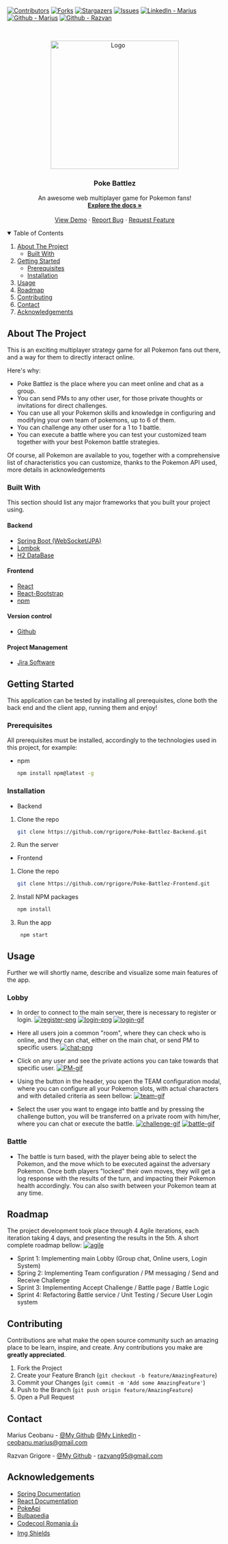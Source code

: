 <!--
*** Thanks for checking out the Best-README-Template. If you have a suggestion
*** that would make this better, please fork the repo and create a pull request
*** or simply open an issue with the tag "enhancement".
*** Thanks again! Now go create something AMAZING! :D
-->



<!-- PROJECT SHIELDS -->
<!--
*** I'm using markdown "reference style" links for readability.
*** Reference links are enclosed in brackets [ ] instead of parentheses ( ).
*** See the bottom of this document for the declaration of the reference variables
*** for contributors-url, forks-url, etc. This is an optional, concise syntax you may use.
*** https://www.markdownguide.org/basic-syntax/#reference-style-links
-->
[![Contributors][contributors-shield]][contributors-url]
[![Forks][forks-shield]][forks-url]
[![Stargazers][stars-shield]][stars-url]
[![Issues][issues-shield]][issues-url]
[![LinkedIn - Marius][linkedin-shield]][linkedin-marius-url]
[![Github - Marius][github-marius-shield]][github-marius-url]
[![Github - Razvan][github-razvan-shield]][github-razvan-url]



<!-- PROJECT LOGO -->
<br />
<p align="center">
  <a href="https://github.com/rgrigore/Poke-Battlez-Frontend/tree/project_documentation.git">
    <img src="doc_images/pokelogo.png" alt="Logo" width="300">
  </a>

  <h3 align="center">Poke Battlez</h3>

  <p align="center">
    An awesome web multiplayer game for Pokemon fans!
    <br />
    <a href="https://github.com/rgrigore/Poke-Battlez-Frontend.git"><strong>Explore the docs »</strong></a>
    <br />
    <br />
    <a href="https://github.com/rgrigore/Poke-Battlez-Frontend.git">View Demo</a>
    ·
    <a href="https://github.com/rgrigore/Poke-Battlez-Frontend/issues">Report Bug</a>
    ·
    <a href="https://github.com/rgrigore/Poke-Battlez-Frontend/issues">Request Feature</a>
  </p>



<!-- TABLE OF CONTENTS -->
<details open="open">
  <summary>Table of Contents</summary>
  <ol>
    <li>
      <a href="#about-the-project">About The Project</a>
      <ul>
        <li><a href="#built-with">Built With</a></li>
      </ul>
    </li>
    <li>
      <a href="#getting-started">Getting Started</a>
      <ul>
        <li><a href="#prerequisites">Prerequisites</a></li>
        <li><a href="#installation">Installation</a></li>
      </ul>
    </li>
    <li><a href="#usage">Usage</a></li>
    <li><a href="#roadmap">Roadmap</a></li>
    <li><a href="#contributing">Contributing</a></li>
    <li><a href="#contact">Contact</a></li>
    <li><a href="#acknowledgements">Acknowledgements</a></li>
  </ol>
</details>



<!-- ABOUT THE PROJECT -->
## About The Project

This is an exciting multiplayer strategy game for all Pokemon fans out there, and a way for them to directly interact online.

Here's why:
* Poke Battlez is the place where you can meet online and chat as a group.
* You can send PMs to any other user, for those private thoughts or invitations for direct challenges.
* You can use all your Pokemon skills and knowledge in configuring and modifying your own team of pokemons, up to 6 of them.
* You can challenge any other user for a 1 to 1 battle.
* You can execute a battle where you can test your customized team together with your best Pokemon battle strategies.

Of course, all Pokemon are available to you, together with a comprehensive list of characteristics you can customize, thanks to the Pokemon API used, more details in acknowledgements 

### Built With

This section should list any major frameworks that you built your project using. 

#### Backend
* [Spring Boot (WebSocket/JPA)](https://spring.io/projects/spring-boot)
* [Lombok](https://projectlombok.org/)
* [H2 DataBase](https://www.h2database.com/html/main.html)


#### Frontend
* [React](https://reactjs.org/)
* [React-Bootstrap](https://react-bootstrap.github.io/)
* [npm](https://www.npmjs.com/)

#### Version control
* [Github](https://www.gtihub.com/)

#### Project Management
* [Jira Software](https://www.atlassian.com/software/jira?&aceid=&adposition=&adgroup=89541897982&campaign=9124878150&creative=415542514747&device=c&keyword=jira&matchtype=e&network=g&placement=&ds_kids=p51242161283&ds_e=GOOGLE&ds_eid=700000001558501&ds_e1=GOOGLE&gclid=Cj0KCQiAnKeCBhDPARIsAFDTLTIUjm6m9LQssN_d15V_dYNqPiWaS_df09mdcnHPj-QkqTKrZfAjB6kaAhdEEALw_wcB&gclsrc=aw.ds)



<!-- GETTING STARTED -->
## Getting Started

This application can be tested by installing all prerequisites, clone both the back end and the client app, running them and enjoy!

### Prerequisites

All prerequisites must be installed, accordingly to the technologies used in this project, for example:
* npm
  ```sh
  npm install npm@latest -g
  ```

### Installation

* Backend

1. Clone the repo
   ```sh
   git clone https://github.com/rgrigore/Poke-Battlez-Backend.git
   ```
2. Run the server

* Frontend

1. Clone the repo
   ```sh
   git clone https://github.com/rgrigore/Poke-Battlez-Frontend.git
   ```
2. Install NPM packages
   ```sh
   npm install
   ```
3. Run the app
   ```
    npm start
   ```



<!-- USAGE EXAMPLES -->
## Usage

Further we will shortly name, describe and visualize some main features of the app.

### Lobby
* In order to connect to the main server, there is necessary to register or login.
[![register-png][register-png]]()
[![login-png][login-png]]()
[![login-gif][login-gif]]()

* Here all users join a common "room", where they can check who is online, and they can chat, either on  the main chat, or send PM to specific users.
[![chat-png][chat-png]]()

* Click on any user and see the private actions you can take towards that specific user.
[![PM-gif][PM-gif]]()

* Using the button in the header, you open the TEAM configuration modal, where you can configure all your Pokemon slots, with actual characters and with detailed criteria as seen bellow:
[![team-gif][team-gif]]()

* Select the user you want to engage into battle and by pressing the challenge button, you will be transferred on a private room with him/her, where you can chat or execute the battle.
[![challenge-gif][challenge-gif]]()
[![battle-gif][battle-gif]]()

### Battle
* The battle is turn based, with the player being able to select the Pokemon, and the move which to be executed against the adversary Pokemon. Once both players "locked" their own moves, they will get a log response with the results of the turn, and impacting their Pokemon health accordingly. You can also swith between your Pokemon team at any time.

<!-- ROADMAP -->
## Roadmap

The project development took place through 4 Agile iterations, each iteration taking 4 days, and presenting the results in the 5th. A short complete roadmap bellow:
[![agile][agile]]()

* Sprint 1: Implementing main Lobby (Group chat, Online users, Login System)
* Spring 2: Implementing Team configuration / PM messaging / Send and Receive Challenge
* Sprint 3: Implementing Accept Challenge / Battle page / Battle Logic
* Sprint 4: Refactoring Battle service / Unit Testing / Secure User Login system




<!-- CONTRIBUTING -->
## Contributing

Contributions are what make the open source community such an amazing place to be learn, inspire, and create. Any contributions you make are **greatly appreciated**.

1. Fork the Project
2. Create your Feature Branch (`git checkout -b feature/AmazingFeature`)
3. Commit your Changes (`git commit -m 'Add some AmazingFeature'`)
4. Push to the Branch (`git push origin feature/AmazingFeature`)
5. Open a Pull Request


<!-- CONTACT -->
## Contact

Marius Ceobanu - [@My Github](https://github.com/marius-ceobanu) [@My LinkedIn](https://www.linkedin.com/in/marius-ciprian-ceobanu-3431157b) - ceobanu.marius@gmail.com

Razvan Grigore - [@My Github](https://github.com/rgrigore) - razvang95@gmail.com


<!-- ACKNOWLEDGEMENTS -->
## Acknowledgements
* [Spring Documentation](https://docs.spring.io/)
* [React Documentation](https://reactjs.org/)
* [PokeApi](https://pokeapi.co/)
* [Bulbapedia](https://bulbapedia.bulbagarden.net/wiki/Main_Page)
* [Codecool Romania :thumbsup:](https://codecool.com/ro/)
* [Img Shields](https://shields.io)


<!-- MARKDOWN LINKS & IMAGES -->
<!-- https://www.markdownguide.org/basic-syntax/#reference-style-links -->
[contributors-shield]: https://img.shields.io/badge/Contributers-2-brightgreen
[contributors-url]: https://github.com/rgrigore/Poke-Battlez-Frontend/graphs/contributors
[forks-shield]: https://img.shields.io/badge/Forks-0-blue
[forks-url]: https://github.com/rgrigore/Poke-Battlez-Frontend/network/members
[stars-shield]: https://img.shields.io/badge/Stars-2-blue
[stars-url]: https://github.com/rgrigore/Poke-Battlez-Frontend/stargazers
[issues-shield]: https://img.shields.io/github/issues/rgrigore/Poke-Battlez-Frontend
[issues-url]: https://github.com/rgrigore/Poke-Battlez-Frontend/issues
[linkedin-shield]: https://img.shields.io/twitter/url?label=Linkedin%20-%20Marius&logo=LINKEDIN&style=social&url=https%3A%2F%2Fwww.linkedin.com%2Fin%2Fmarius-ciprian-ceobanu-3431157b
[linkedin-marius-url]: https://www.linkedin.com/in/marius-ciprian-ceobanu-3431157b
[github-marius-shield]: https://img.shields.io/twitter/url?label=GitHub%20-%20Marius&logo=Github&style=social&url=https%3A%2F%2Fgithub.com%2Fmarius-ceobanu
[github-marius-url]: https://github.com/marius-ceobanu
[github-razvan-shield]: https://img.shields.io/twitter/url?label=GitHub%20-%20Razvan&logo=Github&style=social&url=https%3A%2F%2Fgithub.com%2Frgrigore
[github-razvan-url]: https://github.com/rgrigore
[chat-png]: doc_images/chat.png
[register-png]: doc_images/register.png
[login-png]: doc_images/login.png
[login-gif]: doc_images/login.gif
[PM-gif]: doc_images/PM.gif
[team-gif]: doc_images/team.gif
[challenge-gif]: doc_images/challenge.gif
[battle-gif]: doc_images/battle.gif
[agile]: doc_images/agile-logo.png

